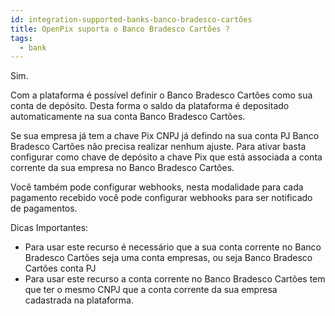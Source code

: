 ```yaml
---
id: integration-supported-banks-banco-bradesco-cartões
title: OpenPix suporta o Banco Bradesco Cartões ?
tags:
  - bank
---
```


Sim.

Com a plataforma é possível definir o Banco Bradesco Cartões como sua conta de depósito. Desta forma o saldo da plataforma é depositado automaticamente na sua conta Banco Bradesco Cartões.

Se sua empresa já tem a chave Pix CNPJ já defindo na sua conta PJ Banco Bradesco Cartões não precisa realizar nenhum ajuste. Para ativar basta configurar como chave de depósito a chave Pix que está associada a conta corrente da sua empresa no Banco Bradesco Cartões.

Você também pode configurar webhooks, nesta modalidade para cada pagamento recebido você pode configurar webhooks para ser notificado de pagamentos.

Dicas Importantes:

- Para usar este recurso é necessário que a sua conta corrente no Banco Bradesco Cartões seja uma conta empresas, ou seja Banco Bradesco Cartões conta PJ
- Para usar este recurso a conta corrente no Banco Bradesco Cartões tem que ter o mesmo CNPJ que a conta corrente da sua empresa cadastrada na plataforma.
